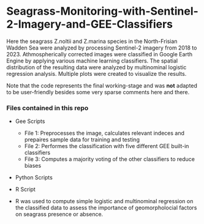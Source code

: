 # Seagrass-Monitoring-with-Sentinel-2-Imagery-and-GEE-Classifiers
Here the seagrass Z.noltii and Z.marina species in the North-Frisian Wadden Sea were analyzed by processing Sentinel-2 imagery from 2018 to 2023. 
Athmospherically corrected images were classified in Google Earth Engine by applying various machine learning classifiers. 
The spatial distribution of the resulting data were analyzed by multinominal logistic regression analysis. 
Multiple plots were created to visualize the results.

Note that the code represents the final working-stage and was **not** adapted to be user-friendly besides some very sparse comments here and there.

### Files contained in this repo

* Gee Scripts
  * File 1: Preprocesses the image, calculates relevant indeces and prepaires sample data for training and testing
  * File 2: Performes the classification with five different GEE built-in classifiers
  * File 3: Computes a majority voting of the other classifiers to reduce biases

* Python Scripts

* R Script
 * R was used to compute simple logistic and multinominal regression on the classified data to assess the importance of geomorpholocial factors on seagrass presence or absence. 
